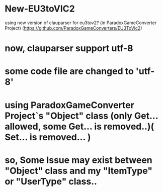 # New-EU3toVIC2
using new version of clauparser for eu3tov2? (in ParadoxGameConverter Project) (https://github.com/ParadoxGameConverters/EU3ToVic2)

# now, clauparser support utf-8

# some code file are changed to 'utf-8'

# using ParadoxGameConverter Project`s "Object" class (only Get... allowed, some Get... is removed..)( Set... is removed... )
# so, Some Issue may exist between "Object" class and my "ItemType" or "UserType" class..
